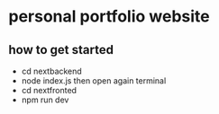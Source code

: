 # personal portfolio website

## how to get started

- cd nextbackend
- node index.js
then open again terminal 
- cd nextfronted
- npm run dev
